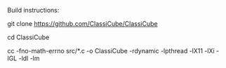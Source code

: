 Build instructions:

git clone https://github.com/ClassiCube/ClassiCube

cd ClassiCube

cc -fno-math-errno src/*.c -o ClassiCube -rdynamic -lpthread -lX11 -lXi -lGL -ldl -lm
